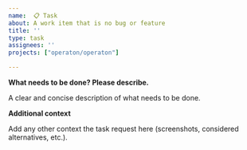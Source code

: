 ```yaml
---
name:  📋 Task
about: A work item that is no bug or feature
title: ''
type: task
assignees: ''
projects: ["operaton/operaton"]

---
```


**What needs to be done? Please describe.**

A clear and concise description of what needs to be done.

**Additional context**

Add any other context the task request here (screenshots, considered alternatives, etc.).
